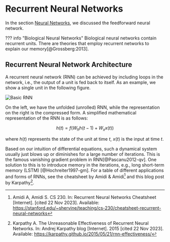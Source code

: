 # Recurrent Neural Networks

In the section [Neural Networks](neural-net.md), we discussed the feedforward neural network.

??? info "Biological Neural Networks"
    Biological neural networks contain recurrent units. There are theories that employ recurrent networks to explain our memory[@Grossberg:2013].

## Recurrent Neural Network Architecture

A recurrent neural network (RNN) can be achieved by including loops in the network, i.e., the output of a unit is fed back to itself. As an example, we show a single unit in the following figure.

![Basic RNN](../assets/recurrent-neural-networks/rnn-simple.jpg)

On the left, we have the unfolded (unrolled) RNN, while the representation on the right is the compressed form. A simplified mathematical representation of the RNN is as follows:

$$
h(t) = f( W_h h(t-1) + W_x x(t) )
$$

where $h(t)$ represents the state of the unit at time $t$, $x(t)$ is the input at time $t$.

Based on our intuition of differential equations, such a dynamical system usually just blows up or diminishes for a large number of iterations. This is the famous vanishing gradient problem in RNN[@Pascanu2012-qv]. One solution to this is to introduce memory in the iterations, e.g., long short-term memory (LSTM) [@Hochreiter1997-gm]. For a table of different applications and forms of RNNs, see the cheatsheet by Amidi & Amidi[^Amidi&Amidi] and this blog post by Karpathy[^Karpathy2015].


[^Amidi&Amidi]: Amidi A, Amidi S. CS 230. In: Recurrent Neural Networks Cheatsheet [Internet]. [cited 22 Nov 2023]. Available: https://stanford.edu/~shervine/teaching/cs-230/cheatsheet-recurrent-neural-networks

[^Karpathy2015]: Karpathy A. The Unreasonable Effectiveness of Recurrent Neural Networks. In: Andrej Karpathy blog [Internet]. 2015 [cited 22 Nov 2023]. Available: https://karpathy.github.io/2015/05/21/rnn-effectiveness/
